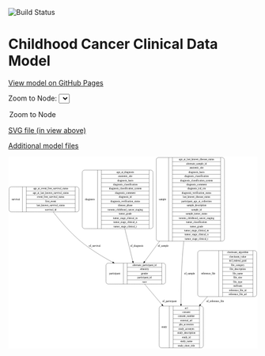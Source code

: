 <link rel='stylesheet' href="assets/style.css">
<link rel='stylesheet' href="https://unpkg.com/leaflet@1.5.1/dist/leaflet.css" integrity="sha512-xwE/Az9zrjBIphAcBb3F6JVqxf46+CDLwfLMHloNu6KEQCAWi6HcDUbeOfBIptF7tcCzusKFjFw2yuvEpDL9wQ==" crossorigin="">
<script type="text/javascript" src="https://code.jquery.com/jquery-3.2.1.min.js"></script>
<script type="text/javascript"  src="https://unpkg.com/leaflet@1.5.1/dist/leaflet.js"></script>
<script type="text/javascript" src="assets/actions.js"></script>

![Build Status](https://github.com/CBIIT/c3d-model/actions/workflows/model-test-and-deploy.yml/badge.svg)

# Childhood Cancer Clinical Data Model

[View model on GitHub Pages](https://cbiit.github.io/c3d-model/)


Zoom to Node: <select id="node_select">
  <option value="">Zoom to Node</option>
</select>
<div id="model"></div>

<p>
<a href="./model-desc/c3d-model.svg">SVG file (in view above)</a>
<p>
<a href="./model-desc">Additional model files</a>
<div id='graph' style='display:off;'>
<svg width="1371pt" height="1056pt"
 viewBox="0.00 0.00 1371.00 1056.00" xmlns="http://www.w3.org/2000/svg" xmlns:xlink="http://www.w3.org/1999/xlink">
<g id="graph0" class="graph" transform="scale(1 1) rotate(0) translate(4 1052)">
<title>Perl</title>
<polygon fill="#ffffff" stroke="transparent" points="-4,4 -4,-1052 1367,-1052 1367,4 -4,4"/>
<!-- survival -->
<g id="node1" class="node">
<title>survival</title>
<path fill="none" stroke="#000000" d="M12,-748.5C12,-748.5 373,-748.5 373,-748.5 379,-748.5 385,-754.5 385,-760.5 385,-760.5 385,-874.5 385,-874.5 385,-880.5 379,-886.5 373,-886.5 373,-886.5 12,-886.5 12,-886.5 6,-886.5 0,-880.5 0,-874.5 0,-874.5 0,-760.5 0,-760.5 0,-754.5 6,-748.5 12,-748.5"/>
<text text-anchor="middle" x="37" y="-813.8" font-family="Times,serif" font-size="14.00" fill="#000000">survival</text>
<polyline fill="none" stroke="#000000" points="74,-748.5 74,-886.5 "/>
<text text-anchor="middle" x="84.5" y="-813.8" font-family="Times,serif" font-size="14.00" fill="#000000"> </text>
<polyline fill="none" stroke="#000000" points="95,-748.5 95,-886.5 "/>
<text text-anchor="middle" x="229.5" y="-871.3" font-family="Times,serif" font-size="14.00" fill="#000000">age_at_event_free_survival_status</text>
<polyline fill="none" stroke="#000000" points="95,-863.5 364,-863.5 "/>
<text text-anchor="middle" x="229.5" y="-848.3" font-family="Times,serif" font-size="14.00" fill="#000000">age_at_last_known_survival_status</text>
<polyline fill="none" stroke="#000000" points="95,-840.5 364,-840.5 "/>
<text text-anchor="middle" x="229.5" y="-825.3" font-family="Times,serif" font-size="14.00" fill="#000000">event_free_survival_status</text>
<polyline fill="none" stroke="#000000" points="95,-817.5 364,-817.5 "/>
<text text-anchor="middle" x="229.5" y="-802.3" font-family="Times,serif" font-size="14.00" fill="#000000">first_event</text>
<polyline fill="none" stroke="#000000" points="95,-794.5 364,-794.5 "/>
<text text-anchor="middle" x="229.5" y="-779.3" font-family="Times,serif" font-size="14.00" fill="#000000">last_known_survival_status</text>
<polyline fill="none" stroke="#000000" points="95,-771.5 364,-771.5 "/>
<text text-anchor="middle" x="229.5" y="-756.3" font-family="Times,serif" font-size="14.00" fill="#000000">survival_id</text>
<polyline fill="none" stroke="#000000" points="364,-748.5 364,-886.5 "/>
<text text-anchor="middle" x="374.5" y="-813.8" font-family="Times,serif" font-size="14.00" fill="#000000"> </text>
</g>
<!-- participant -->
<g id="node5" class="node">
<title>participant</title>
<path fill="none" stroke="#000000" d="M545.5,-351.5C545.5,-351.5 849.5,-351.5 849.5,-351.5 855.5,-351.5 861.5,-357.5 861.5,-363.5 861.5,-363.5 861.5,-454.5 861.5,-454.5 861.5,-460.5 855.5,-466.5 849.5,-466.5 849.5,-466.5 545.5,-466.5 545.5,-466.5 539.5,-466.5 533.5,-460.5 533.5,-454.5 533.5,-454.5 533.5,-363.5 533.5,-363.5 533.5,-357.5 539.5,-351.5 545.5,-351.5"/>
<text text-anchor="middle" x="581.5" y="-405.3" font-family="Times,serif" font-size="14.00" fill="#000000">participant</text>
<polyline fill="none" stroke="#000000" points="629.5,-351.5 629.5,-466.5 "/>
<text text-anchor="middle" x="640" y="-405.3" font-family="Times,serif" font-size="14.00" fill="#000000"> </text>
<polyline fill="none" stroke="#000000" points="650.5,-351.5 650.5,-466.5 "/>
<text text-anchor="middle" x="745.5" y="-451.3" font-family="Times,serif" font-size="14.00" fill="#000000">alternate_participant_id</text>
<polyline fill="none" stroke="#000000" points="650.5,-443.5 840.5,-443.5 "/>
<text text-anchor="middle" x="745.5" y="-428.3" font-family="Times,serif" font-size="14.00" fill="#000000">ethnicity</text>
<polyline fill="none" stroke="#000000" points="650.5,-420.5 840.5,-420.5 "/>
<text text-anchor="middle" x="745.5" y="-405.3" font-family="Times,serif" font-size="14.00" fill="#000000">gender</text>
<polyline fill="none" stroke="#000000" points="650.5,-397.5 840.5,-397.5 "/>
<text text-anchor="middle" x="745.5" y="-382.3" font-family="Times,serif" font-size="14.00" fill="#000000">participant_id</text>
<polyline fill="none" stroke="#000000" points="650.5,-374.5 840.5,-374.5 "/>
<text text-anchor="middle" x="745.5" y="-359.3" font-family="Times,serif" font-size="14.00" fill="#000000">race</text>
<polyline fill="none" stroke="#000000" points="840.5,-351.5 840.5,-466.5 "/>
<text text-anchor="middle" x="851" y="-405.3" font-family="Times,serif" font-size="14.00" fill="#000000"> </text>
</g>
<!-- survival&#45;&gt;participant -->
<g id="edge1" class="edge">
<title>survival&#45;&gt;participant</title>
<path fill="none" stroke="#000000" d="M243.0378,-748.3955C280.9175,-699.5951 335.9437,-634.6664 393.5,-587 447.2654,-542.473 513.5218,-502.2659 570.4417,-471.3785"/>
<polygon fill="#000000" stroke="#000000" points="572.3497,-474.3263 579.4935,-466.5021 569.0297,-468.1636 572.3497,-474.3263"/>
<text text-anchor="middle" x="471" y="-557.8" font-family="Times,serif" font-size="14.00" fill="#000000">of_survival</text>
</g>
<!-- sample -->
<g id="node2" class="node">
<title>sample</title>
<path fill="none" stroke="#000000" d="M822,-587.5C822,-587.5 1173,-587.5 1173,-587.5 1179,-587.5 1185,-593.5 1185,-599.5 1185,-599.5 1185,-1035.5 1185,-1035.5 1185,-1041.5 1179,-1047.5 1173,-1047.5 1173,-1047.5 822,-1047.5 822,-1047.5 816,-1047.5 810,-1041.5 810,-1035.5 810,-1035.5 810,-599.5 810,-599.5 810,-593.5 816,-587.5 822,-587.5"/>
<text text-anchor="middle" x="844" y="-813.8" font-family="Times,serif" font-size="14.00" fill="#000000">sample</text>
<polyline fill="none" stroke="#000000" points="878,-587.5 878,-1047.5 "/>
<text text-anchor="middle" x="888.5" y="-813.8" font-family="Times,serif" font-size="14.00" fill="#000000"> </text>
<polyline fill="none" stroke="#000000" points="899,-587.5 899,-1047.5 "/>
<text text-anchor="middle" x="1031.5" y="-1032.3" font-family="Times,serif" font-size="14.00" fill="#000000">age_at_last_known_disease_status</text>
<polyline fill="none" stroke="#000000" points="899,-1024.5 1164,-1024.5 "/>
<text text-anchor="middle" x="1031.5" y="-1009.3" font-family="Times,serif" font-size="14.00" fill="#000000">alternate_sample_id</text>
<polyline fill="none" stroke="#000000" points="899,-1001.5 1164,-1001.5 "/>
<text text-anchor="middle" x="1031.5" y="-986.3" font-family="Times,serif" font-size="14.00" fill="#000000">anatomic_site</text>
<polyline fill="none" stroke="#000000" points="899,-978.5 1164,-978.5 "/>
<text text-anchor="middle" x="1031.5" y="-963.3" font-family="Times,serif" font-size="14.00" fill="#000000">diagnosis_basis</text>
<polyline fill="none" stroke="#000000" points="899,-955.5 1164,-955.5 "/>
<text text-anchor="middle" x="1031.5" y="-940.3" font-family="Times,serif" font-size="14.00" fill="#000000">diagnosis_classification</text>
<polyline fill="none" stroke="#000000" points="899,-932.5 1164,-932.5 "/>
<text text-anchor="middle" x="1031.5" y="-917.3" font-family="Times,serif" font-size="14.00" fill="#000000">diagnosis_classification_system</text>
<polyline fill="none" stroke="#000000" points="899,-909.5 1164,-909.5 "/>
<text text-anchor="middle" x="1031.5" y="-894.3" font-family="Times,serif" font-size="14.00" fill="#000000">diagnosis_comment</text>
<polyline fill="none" stroke="#000000" points="899,-886.5 1164,-886.5 "/>
<text text-anchor="middle" x="1031.5" y="-871.3" font-family="Times,serif" font-size="14.00" fill="#000000">diagnosis_icd_cm</text>
<polyline fill="none" stroke="#000000" points="899,-863.5 1164,-863.5 "/>
<text text-anchor="middle" x="1031.5" y="-848.3" font-family="Times,serif" font-size="14.00" fill="#000000">diagnosis_verification_status</text>
<polyline fill="none" stroke="#000000" points="899,-840.5 1164,-840.5 "/>
<text text-anchor="middle" x="1031.5" y="-825.3" font-family="Times,serif" font-size="14.00" fill="#000000">last_known_disease_status</text>
<polyline fill="none" stroke="#000000" points="899,-817.5 1164,-817.5 "/>
<text text-anchor="middle" x="1031.5" y="-802.3" font-family="Times,serif" font-size="14.00" fill="#000000">participant_age_at_collection</text>
<polyline fill="none" stroke="#000000" points="899,-794.5 1164,-794.5 "/>
<text text-anchor="middle" x="1031.5" y="-779.3" font-family="Times,serif" font-size="14.00" fill="#000000">sample_description</text>
<polyline fill="none" stroke="#000000" points="899,-771.5 1164,-771.5 "/>
<text text-anchor="middle" x="1031.5" y="-756.3" font-family="Times,serif" font-size="14.00" fill="#000000">sample_id</text>
<polyline fill="none" stroke="#000000" points="899,-748.5 1164,-748.5 "/>
<text text-anchor="middle" x="1031.5" y="-733.3" font-family="Times,serif" font-size="14.00" fill="#000000">sample_tumor_status</text>
<polyline fill="none" stroke="#000000" points="899,-725.5 1164,-725.5 "/>
<text text-anchor="middle" x="1031.5" y="-710.3" font-family="Times,serif" font-size="14.00" fill="#000000">toronto_childhood_cancer_staging</text>
<polyline fill="none" stroke="#000000" points="899,-702.5 1164,-702.5 "/>
<text text-anchor="middle" x="1031.5" y="-687.3" font-family="Times,serif" font-size="14.00" fill="#000000">tumor_classification</text>
<polyline fill="none" stroke="#000000" points="899,-679.5 1164,-679.5 "/>
<text text-anchor="middle" x="1031.5" y="-664.3" font-family="Times,serif" font-size="14.00" fill="#000000">tumor_grade</text>
<polyline fill="none" stroke="#000000" points="899,-656.5 1164,-656.5 "/>
<text text-anchor="middle" x="1031.5" y="-641.3" font-family="Times,serif" font-size="14.00" fill="#000000">tumor_stage_clinical_m</text>
<polyline fill="none" stroke="#000000" points="899,-633.5 1164,-633.5 "/>
<text text-anchor="middle" x="1031.5" y="-618.3" font-family="Times,serif" font-size="14.00" fill="#000000">tumor_stage_clinical_n</text>
<polyline fill="none" stroke="#000000" points="899,-610.5 1164,-610.5 "/>
<text text-anchor="middle" x="1031.5" y="-595.3" font-family="Times,serif" font-size="14.00" fill="#000000">tumor_stage_clinical_t</text>
<polyline fill="none" stroke="#000000" points="1164,-587.5 1164,-1047.5 "/>
<text text-anchor="middle" x="1174.5" y="-813.8" font-family="Times,serif" font-size="14.00" fill="#000000"> </text>
</g>
<!-- study -->
<g id="node3" class="node">
<title>study</title>
<path fill="none" stroke="#000000" d="M838,-.5C838,-.5 1057,-.5 1057,-.5 1063,-.5 1069,-6.5 1069,-12.5 1069,-12.5 1069,-218.5 1069,-218.5 1069,-224.5 1063,-230.5 1057,-230.5 1057,-230.5 838,-230.5 838,-230.5 832,-230.5 826,-224.5 826,-218.5 826,-218.5 826,-12.5 826,-12.5 826,-6.5 832,-.5 838,-.5"/>
<text text-anchor="middle" x="854" y="-111.8" font-family="Times,serif" font-size="14.00" fill="#000000">study</text>
<polyline fill="none" stroke="#000000" points="882,-.5 882,-230.5 "/>
<text text-anchor="middle" x="892.5" y="-111.8" font-family="Times,serif" font-size="14.00" fill="#000000"> </text>
<polyline fill="none" stroke="#000000" points="903,-.5 903,-230.5 "/>
<text text-anchor="middle" x="975.5" y="-215.3" font-family="Times,serif" font-size="14.00" fill="#000000">acl</text>
<polyline fill="none" stroke="#000000" points="903,-207.5 1048,-207.5 "/>
<text text-anchor="middle" x="975.5" y="-192.3" font-family="Times,serif" font-size="14.00" fill="#000000">consent</text>
<polyline fill="none" stroke="#000000" points="903,-184.5 1048,-184.5 "/>
<text text-anchor="middle" x="975.5" y="-169.3" font-family="Times,serif" font-size="14.00" fill="#000000">consent_number</text>
<polyline fill="none" stroke="#000000" points="903,-161.5 1048,-161.5 "/>
<text text-anchor="middle" x="975.5" y="-146.3" font-family="Times,serif" font-size="14.00" fill="#000000">external_url</text>
<polyline fill="none" stroke="#000000" points="903,-138.5 1048,-138.5 "/>
<text text-anchor="middle" x="975.5" y="-123.3" font-family="Times,serif" font-size="14.00" fill="#000000">phs_accession</text>
<polyline fill="none" stroke="#000000" points="903,-115.5 1048,-115.5 "/>
<text text-anchor="middle" x="975.5" y="-100.3" font-family="Times,serif" font-size="14.00" fill="#000000">study_acronym</text>
<polyline fill="none" stroke="#000000" points="903,-92.5 1048,-92.5 "/>
<text text-anchor="middle" x="975.5" y="-77.3" font-family="Times,serif" font-size="14.00" fill="#000000">study_description</text>
<polyline fill="none" stroke="#000000" points="903,-69.5 1048,-69.5 "/>
<text text-anchor="middle" x="975.5" y="-54.3" font-family="Times,serif" font-size="14.00" fill="#000000">study_id</text>
<polyline fill="none" stroke="#000000" points="903,-46.5 1048,-46.5 "/>
<text text-anchor="middle" x="975.5" y="-31.3" font-family="Times,serif" font-size="14.00" fill="#000000">study_name</text>
<polyline fill="none" stroke="#000000" points="903,-23.5 1048,-23.5 "/>
<text text-anchor="middle" x="975.5" y="-8.3" font-family="Times,serif" font-size="14.00" fill="#000000">study_short_title</text>
<polyline fill="none" stroke="#000000" points="1048,-.5 1048,-230.5 "/>
<text text-anchor="middle" x="1058.5" y="-111.8" font-family="Times,serif" font-size="14.00" fill="#000000"> </text>
</g>
<!-- sample&#45;&gt;study -->
<g id="edge5" class="edge">
<title>sample&#45;&gt;study</title>
<path fill="none" stroke="#000000" d="M961.6188,-587.3295C959.6381,-569.9881 957.8924,-552.7338 956.5,-536 948.2671,-437.0544 946.2408,-324.5888 946.1506,-240.8792"/>
<polygon fill="#000000" stroke="#000000" points="949.6507,-240.8155 946.149,-230.8161 942.6507,-240.8167 949.6507,-240.8155"/>
<text text-anchor="middle" x="993" y="-405.3" font-family="Times,serif" font-size="14.00" fill="#000000">of_sample</text>
</g>
<!-- sample&#45;&gt;participant -->
<g id="edge6" class="edge">
<title>sample&#45;&gt;participant</title>
<path fill="none" stroke="#000000" d="M828.4298,-587.2827C798.2574,-546.198 769.1314,-506.538 746.0422,-475.0982"/>
<polygon fill="#000000" stroke="#000000" points="748.7407,-472.8597 740.0005,-466.8715 743.0987,-477.0032 748.7407,-472.8597"/>
<text text-anchor="middle" x="848" y="-557.8" font-family="Times,serif" font-size="14.00" fill="#000000">of_sample</text>
</g>
<!-- reference_file -->
<g id="node4" class="node">
<title>reference_file</title>
<path fill="none" stroke="#000000" d="M1050,-282.5C1050,-282.5 1351,-282.5 1351,-282.5 1357,-282.5 1363,-288.5 1363,-294.5 1363,-294.5 1363,-523.5 1363,-523.5 1363,-529.5 1357,-535.5 1351,-535.5 1351,-535.5 1050,-535.5 1050,-535.5 1044,-535.5 1038,-529.5 1038,-523.5 1038,-523.5 1038,-294.5 1038,-294.5 1038,-288.5 1044,-282.5 1050,-282.5"/>
<text text-anchor="middle" x="1096" y="-405.3" font-family="Times,serif" font-size="14.00" fill="#000000">reference_file</text>
<polyline fill="none" stroke="#000000" points="1154,-282.5 1154,-535.5 "/>
<text text-anchor="middle" x="1164.5" y="-405.3" font-family="Times,serif" font-size="14.00" fill="#000000"> </text>
<polyline fill="none" stroke="#000000" points="1175,-282.5 1175,-535.5 "/>
<text text-anchor="middle" x="1258.5" y="-520.3" font-family="Times,serif" font-size="14.00" fill="#000000">checksum_algorithm</text>
<polyline fill="none" stroke="#000000" points="1175,-512.5 1342,-512.5 "/>
<text text-anchor="middle" x="1258.5" y="-497.3" font-family="Times,serif" font-size="14.00" fill="#000000">checksum_value</text>
<polyline fill="none" stroke="#000000" points="1175,-489.5 1342,-489.5 "/>
<text text-anchor="middle" x="1258.5" y="-474.3" font-family="Times,serif" font-size="14.00" fill="#000000">dcf_indexd_guid</text>
<polyline fill="none" stroke="#000000" points="1175,-466.5 1342,-466.5 "/>
<text text-anchor="middle" x="1258.5" y="-451.3" font-family="Times,serif" font-size="14.00" fill="#000000">file_category</text>
<polyline fill="none" stroke="#000000" points="1175,-443.5 1342,-443.5 "/>
<text text-anchor="middle" x="1258.5" y="-428.3" font-family="Times,serif" font-size="14.00" fill="#000000">file_description</text>
<polyline fill="none" stroke="#000000" points="1175,-420.5 1342,-420.5 "/>
<text text-anchor="middle" x="1258.5" y="-405.3" font-family="Times,serif" font-size="14.00" fill="#000000">file_name</text>
<polyline fill="none" stroke="#000000" points="1175,-397.5 1342,-397.5 "/>
<text text-anchor="middle" x="1258.5" y="-382.3" font-family="Times,serif" font-size="14.00" fill="#000000">file_size</text>
<polyline fill="none" stroke="#000000" points="1175,-374.5 1342,-374.5 "/>
<text text-anchor="middle" x="1258.5" y="-359.3" font-family="Times,serif" font-size="14.00" fill="#000000">file_type</text>
<polyline fill="none" stroke="#000000" points="1175,-351.5 1342,-351.5 "/>
<text text-anchor="middle" x="1258.5" y="-336.3" font-family="Times,serif" font-size="14.00" fill="#000000">md5sum</text>
<polyline fill="none" stroke="#000000" points="1175,-328.5 1342,-328.5 "/>
<text text-anchor="middle" x="1258.5" y="-313.3" font-family="Times,serif" font-size="14.00" fill="#000000">reference_file_id</text>
<polyline fill="none" stroke="#000000" points="1175,-305.5 1342,-305.5 "/>
<text text-anchor="middle" x="1258.5" y="-290.3" font-family="Times,serif" font-size="14.00" fill="#000000">reference_file_url</text>
<polyline fill="none" stroke="#000000" points="1342,-282.5 1342,-535.5 "/>
<text text-anchor="middle" x="1352.5" y="-405.3" font-family="Times,serif" font-size="14.00" fill="#000000"> </text>
</g>
<!-- reference_file&#45;&gt;study -->
<g id="edge4" class="edge">
<title>reference_file&#45;&gt;study</title>
<path fill="none" stroke="#000000" d="M1091.3695,-282.4C1078.7281,-267.735 1065.8507,-252.7962 1053.2555,-238.1847"/>
<polygon fill="#000000" stroke="#000000" points="1055.8776,-235.866 1046.6974,-230.5768 1050.5756,-240.4364 1055.8776,-235.866"/>
<text text-anchor="middle" x="1134" y="-252.8" font-family="Times,serif" font-size="14.00" fill="#000000">of_reference_file</text>
</g>
<!-- participant&#45;&gt;study -->
<g id="edge3" class="edge">
<title>participant&#45;&gt;study</title>
<path fill="none" stroke="#000000" d="M745.7827,-351.4879C771.4623,-320.9726 803.6153,-282.8804 832.5,-249 835.4258,-245.5682 838.396,-242.0889 841.3957,-238.579"/>
<polygon fill="#000000" stroke="#000000" points="844.164,-240.7272 848.0043,-230.8528 838.8445,-236.1771 844.164,-240.7272"/>
<text text-anchor="middle" x="883" y="-252.8" font-family="Times,serif" font-size="14.00" fill="#000000">of_participant</text>
</g>
<!-- diagnosis -->
<g id="node6" class="node">
<title>diagnosis</title>
<path fill="none" stroke="#000000" d="M415,-656.5C415,-656.5 780,-656.5 780,-656.5 786,-656.5 792,-662.5 792,-668.5 792,-668.5 792,-966.5 792,-966.5 792,-972.5 786,-978.5 780,-978.5 780,-978.5 415,-978.5 415,-978.5 409,-978.5 403,-972.5 403,-966.5 403,-966.5 403,-668.5 403,-668.5 403,-662.5 409,-656.5 415,-656.5"/>
<text text-anchor="middle" x="445" y="-813.8" font-family="Times,serif" font-size="14.00" fill="#000000">diagnosis</text>
<polyline fill="none" stroke="#000000" points="487,-656.5 487,-978.5 "/>
<text text-anchor="middle" x="497.5" y="-813.8" font-family="Times,serif" font-size="14.00" fill="#000000"> </text>
<polyline fill="none" stroke="#000000" points="508,-656.5 508,-978.5 "/>
<text text-anchor="middle" x="639.5" y="-963.3" font-family="Times,serif" font-size="14.00" fill="#000000">age_at_diagnosis</text>
<polyline fill="none" stroke="#000000" points="508,-955.5 771,-955.5 "/>
<text text-anchor="middle" x="639.5" y="-940.3" font-family="Times,serif" font-size="14.00" fill="#000000">anatomic_site</text>
<polyline fill="none" stroke="#000000" points="508,-932.5 771,-932.5 "/>
<text text-anchor="middle" x="639.5" y="-917.3" font-family="Times,serif" font-size="14.00" fill="#000000">diagnosis_basis</text>
<polyline fill="none" stroke="#000000" points="508,-909.5 771,-909.5 "/>
<text text-anchor="middle" x="639.5" y="-894.3" font-family="Times,serif" font-size="14.00" fill="#000000">diagnosis_classification</text>
<polyline fill="none" stroke="#000000" points="508,-886.5 771,-886.5 "/>
<text text-anchor="middle" x="639.5" y="-871.3" font-family="Times,serif" font-size="14.00" fill="#000000">diagnosis_classification_system</text>
<polyline fill="none" stroke="#000000" points="508,-863.5 771,-863.5 "/>
<text text-anchor="middle" x="639.5" y="-848.3" font-family="Times,serif" font-size="14.00" fill="#000000">diagnosis_comment</text>
<polyline fill="none" stroke="#000000" points="508,-840.5 771,-840.5 "/>
<text text-anchor="middle" x="639.5" y="-825.3" font-family="Times,serif" font-size="14.00" fill="#000000">diagnosis_id</text>
<polyline fill="none" stroke="#000000" points="508,-817.5 771,-817.5 "/>
<text text-anchor="middle" x="639.5" y="-802.3" font-family="Times,serif" font-size="14.00" fill="#000000">diagnosis_verification_status</text>
<polyline fill="none" stroke="#000000" points="508,-794.5 771,-794.5 "/>
<text text-anchor="middle" x="639.5" y="-779.3" font-family="Times,serif" font-size="14.00" fill="#000000">disease_phase</text>
<polyline fill="none" stroke="#000000" points="508,-771.5 771,-771.5 "/>
<text text-anchor="middle" x="639.5" y="-756.3" font-family="Times,serif" font-size="14.00" fill="#000000">toronto_childhood_cancer_staging</text>
<polyline fill="none" stroke="#000000" points="508,-748.5 771,-748.5 "/>
<text text-anchor="middle" x="639.5" y="-733.3" font-family="Times,serif" font-size="14.00" fill="#000000">tumor_grade</text>
<polyline fill="none" stroke="#000000" points="508,-725.5 771,-725.5 "/>
<text text-anchor="middle" x="639.5" y="-710.3" font-family="Times,serif" font-size="14.00" fill="#000000">tumor_stage_clinical_m</text>
<polyline fill="none" stroke="#000000" points="508,-702.5 771,-702.5 "/>
<text text-anchor="middle" x="639.5" y="-687.3" font-family="Times,serif" font-size="14.00" fill="#000000">tumor_stage_clinical_n</text>
<polyline fill="none" stroke="#000000" points="508,-679.5 771,-679.5 "/>
<text text-anchor="middle" x="639.5" y="-664.3" font-family="Times,serif" font-size="14.00" fill="#000000">tumor_stage_clinical_t</text>
<polyline fill="none" stroke="#000000" points="771,-656.5 771,-978.5 "/>
<text text-anchor="middle" x="781.5" y="-813.8" font-family="Times,serif" font-size="14.00" fill="#000000"> </text>
</g>
<!-- diagnosis&#45;&gt;participant -->
<g id="edge2" class="edge">
<title>diagnosis&#45;&gt;participant</title>
<path fill="none" stroke="#000000" d="M636.9509,-656.3432C652.282,-593.7155 668.9995,-525.4245 680.9766,-476.4983"/>
<polygon fill="#000000" stroke="#000000" points="684.4042,-477.2156 683.3825,-466.6701 677.605,-475.5511 684.4042,-477.2156"/>
<text text-anchor="middle" x="703" y="-557.8" font-family="Times,serif" font-size="14.00" fill="#000000">of_diagnosis</text>
</g>
</g>
</svg>
</div>
